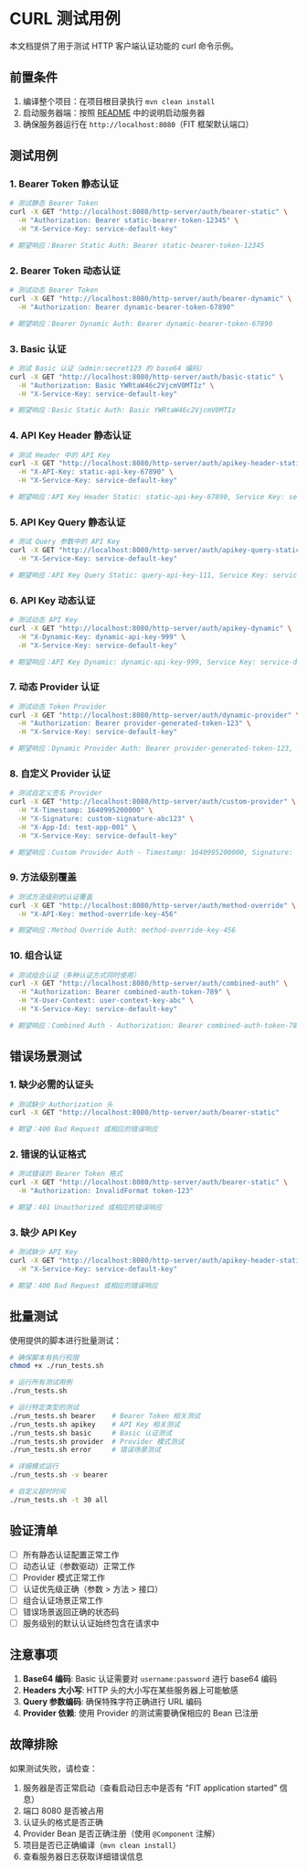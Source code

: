 # CURL 测试用例

本文档提供了用于测试 HTTP 客户端认证功能的 curl 命令示例。

## 前置条件

1. 编译整个项目：在项目根目录执行 `mvn clean install`
2. 启动服务器端：按照 [README](../../../README.md) 中的说明启动服务器
3. 确保服务器运行在 `http://localhost:8080`（FIT 框架默认端口）

## 测试用例

### 1. Bearer Token 静态认证

```bash
# 测试静态 Bearer Token
curl -X GET "http://localhost:8080/http-server/auth/bearer-static" \
  -H "Authorization: Bearer static-bearer-token-12345" \
  -H "X-Service-Key: service-default-key"

# 期望响应：Bearer Static Auth: Bearer static-bearer-token-12345
```

### 2. Bearer Token 动态认证

```bash
# 测试动态 Bearer Token
curl -X GET "http://localhost:8080/http-server/auth/bearer-dynamic" \
  -H "Authorization: Bearer dynamic-bearer-token-67890"

# 期望响应：Bearer Dynamic Auth: Bearer dynamic-bearer-token-67890
```

### 3. Basic 认证

```bash
# 测试 Basic 认证（admin:secret123 的 base64 编码）
curl -X GET "http://localhost:8080/http-server/auth/basic-static" \
  -H "Authorization: Basic YWRtaW46c2VjcmV0MTIz" \
  -H "X-Service-Key: service-default-key"

# 期望响应：Basic Static Auth: Basic YWRtaW46c2VjcmV0MTIz
```

### 4. API Key Header 静态认证

```bash
# 测试 Header 中的 API Key
curl -X GET "http://localhost:8080/http-server/auth/apikey-header-static" \
  -H "X-API-Key: static-api-key-67890" \
  -H "X-Service-Key: service-default-key"

# 期望响应：API Key Header Static: static-api-key-67890, Service Key: service-default-key
```

### 5. API Key Query 静态认证

```bash
# 测试 Query 参数中的 API Key
curl -X GET "http://localhost:8080/http-server/auth/apikey-query-static?api_key=query-api-key-111" \
  -H "X-Service-Key: service-default-key"

# 期望响应：API Key Query Static: query-api-key-111, Service Key: service-default-key
```

### 6. API Key 动态认证

```bash
# 测试动态 API Key
curl -X GET "http://localhost:8080/http-server/auth/apikey-dynamic" \
  -H "X-Dynamic-Key: dynamic-api-key-999" \
  -H "X-Service-Key: service-default-key"

# 期望响应：API Key Dynamic: dynamic-api-key-999, Service Key: service-default-key
```

### 7. 动态 Provider 认证

```bash
# 测试动态 Token Provider
curl -X GET "http://localhost:8080/http-server/auth/dynamic-provider" \
  -H "Authorization: Bearer provider-generated-token-123" \
  -H "X-Service-Key: service-default-key"

# 期望响应：Dynamic Provider Auth: Bearer provider-generated-token-123, Service Key: service-default-key
```

### 8. 自定义 Provider 认证

```bash
# 测试自定义签名 Provider
curl -X GET "http://localhost:8080/http-server/auth/custom-provider" \
  -H "X-Timestamp: 1640995200000" \
  -H "X-Signature: custom-signature-abc123" \
  -H "X-App-Id: test-app-001" \
  -H "X-Service-Key: service-default-key"

# 期望响应：Custom Provider Auth - Timestamp: 1640995200000, Signature: custom-signature-abc123, AppId: test-app-001, Service Key: service-default-key
```

### 9. 方法级别覆盖

```bash
# 测试方法级别的认证覆盖
curl -X GET "http://localhost:8080/http-server/auth/method-override" \
  -H "X-API-Key: method-override-key-456"

# 期望响应：Method Override Auth: method-override-key-456
```

### 10. 组合认证

```bash
# 测试组合认证（多种认证方式同时使用）
curl -X GET "http://localhost:8080/http-server/auth/combined-auth" \
  -H "Authorization: Bearer combined-auth-token-789" \
  -H "X-User-Context: user-context-key-abc" \
  -H "X-Service-Key: service-default-key"

# 期望响应：Combined Auth - Authorization: Bearer combined-auth-token-789, UserContext: user-context-key-abc, Service Key: service-default-key
```

## 错误场景测试

### 1. 缺少必需的认证头

```bash
# 测试缺少 Authorization 头
curl -X GET "http://localhost:8080/http-server/auth/bearer-static"

# 期望：400 Bad Request 或相应的错误响应
```

### 2. 错误的认证格式

```bash
# 测试错误的 Bearer Token 格式
curl -X GET "http://localhost:8080/http-server/auth/bearer-static" \
  -H "Authorization: InvalidFormat token-123"

# 期望：401 Unauthorized 或相应的错误响应
```

### 3. 缺少 API Key

```bash
# 测试缺少 API Key
curl -X GET "http://localhost:8080/http-server/auth/apikey-header-static" \
  -H "X-Service-Key: service-default-key"

# 期望：400 Bad Request 或相应的错误响应
```

## 批量测试

使用提供的脚本进行批量测试：

```bash
# 确保脚本有执行权限
chmod +x ./run_tests.sh

# 运行所有测试用例
./run_tests.sh

# 运行特定类型的测试
./run_tests.sh bearer    # Bearer Token 相关测试
./run_tests.sh apikey    # API Key 相关测试
./run_tests.sh basic     # Basic 认证测试
./run_tests.sh provider  # Provider 模式测试
./run_tests.sh error     # 错误场景测试

# 详细模式运行
./run_tests.sh -v bearer

# 自定义超时时间
./run_tests.sh -t 30 all
```

## 验证清单

- [ ] 所有静态认证配置正常工作
- [ ] 动态认证（参数驱动）正常工作
- [ ] Provider 模式正常工作
- [ ] 认证优先级正确（参数 > 方法 > 接口）
- [ ] 组合认证场景正常工作
- [ ] 错误场景返回正确的状态码
- [ ] 服务级别的默认认证始终包含在请求中

## 注意事项

1. **Base64 编码**: Basic 认证需要对 `username:password` 进行 base64 编码
2. **Headers 大小写**: HTTP 头的大小写在某些服务器上可能敏感
3. **Query 参数编码**: 确保特殊字符正确进行 URL 编码
4. **Provider 依赖**: 使用 Provider 的测试需要确保相应的 Bean 已注册

## 故障排除

如果测试失败，请检查：

1. 服务器是否正常启动（查看启动日志中是否有 "FIT application started" 信息）
2. 端口 8080 是否被占用
3. 认证头的格式是否正确
4. Provider Bean 是否正确注册（使用 `@Component` 注解）
5. 项目是否已正确编译（`mvn clean install`）
6. 查看服务器日志获取详细错误信息